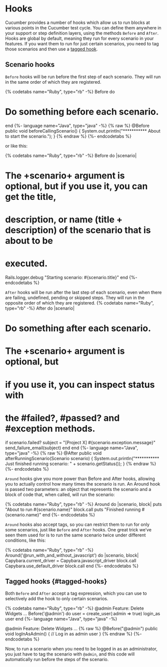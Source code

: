 # Hooks

Cucumber provides a number of hooks which allow us to run blocks at various points in the Cucumber test cycle. You can define them anywhere in your support or step definition layers, using the methods `Before` and `After`. Hooks are global by default, meaning they run for every scenario in your
features. If you want them to run for just certain scenarios, you need to tag
those scenarios and then use a [tagged hook](hooks.md#tagged-hooks).

## Scenario hooks

`Before` hooks will be run before the first step of each scenario. They will run in the same order of which they are registered.

{% codetabs name="Ruby", type="rb" -%}
Before do
  # Do something before each scenario.
end
{%- language name="Java", type="java" -%}
  {% raw %}
  @Before
  public void beforeCallingScenario() {
    System.out.println("*********** About to start the scenario.");
  }
  {% endraw %}
{%- endcodetabs %}

or like this:

{% codetabs name="Ruby", type="rb" -%}
Before do |scenario|
  # The +scenario+ argument is optional, but if you use it, you can get the title,
  # description, or name (title + description) of the scenario that is about to be
  # executed.
  Rails.logger.debug "Starting scenario: #{scenario.title}"
end
{%- endcodetabs %}

`After` hooks will be run after the last step of each scenario, even when there are failing, undefined, pending or skipped steps. They will run in the opposite order of which they are registered.
{% codetabs name="Ruby", type="rb" -%}
After do |scenario|
  # Do something after each scenario.
  # The +scenario+ argument is optional, but
  # if you use it, you can inspect status with
  # the #failed?, #passed? and #exception methods.

  if scenario.failed?
    subject = "[Project X] #{scenario.exception.message}"
    send_failure_email(subject)
  end
end
{%- language name="Java", type="java" -%}
  {% raw %}
  @After
  public void afterRunningScenario(Scenario scenario) {
    System.out.println("*********** Just finished running scenario: "
      + scenario.getStatus());
  }
  {% endraw %}
{%- endcodetabs %}

`Around` hooks give you more power than Before and After hooks, allowing you to
actually control how many times the scenario is run. An Around hook is passed
two parameters: an object that represents the scenario and a block of code
that, when called, will run the scenario:

{% codetabs name="Ruby", type="rb" -%}
Around do |scenario, block|
  puts "About to run #{scenario.name}"
  block.call
  puts "Finished running #{scenario.name}"
end
{%- endcodetabs %}

`Around` hooks also accept tags, so you can restrict them to run for only some
scenarios, just like `Before` and `After` hooks. One great trick we’ve seen them used for is to run the same scenario twice under different conditions, like this:

{% codetabs name="Ruby", type="rb" -%}
Around('@run_with_and_without_javascript') do |scenario, block|
Capybara.current_driver = Capybara.javascript_driver
  block.call
  Capybara.use_default_driver
  block.call
end
{%- endcodetabs %}

## Tagged hooks {#tagged-hooks}

Both `Before` and `After` accept a tag expression, which you can use to selectively add the hook to only certain scenarios.

{% codetabs name="Ruby", type="rb" -%}
@admin
Feature: Delete Widgets
...
  Before('@admin') do
    user = create_user(:admin => true)
    login_as user
  end
{%- language name="Java", type="java" -%}

  @admin
  Feature: Delete Widgets
  ...
  {% raw %}
  @Before("@admin")
  public void logInAsAdmin() {
  // Log in as admin user
  }
  {% endraw %}
{%- endcodetabs %}

Now, to run a scenario when you need to be logged in as an administrator, you just have to tag the scenario with `@admin`, and this code will automatically run before the steps of the scenario.
